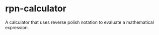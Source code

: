 # rpn-calculator
A calculator that uses reverse polish notation to evaluate a mathematical expression.

